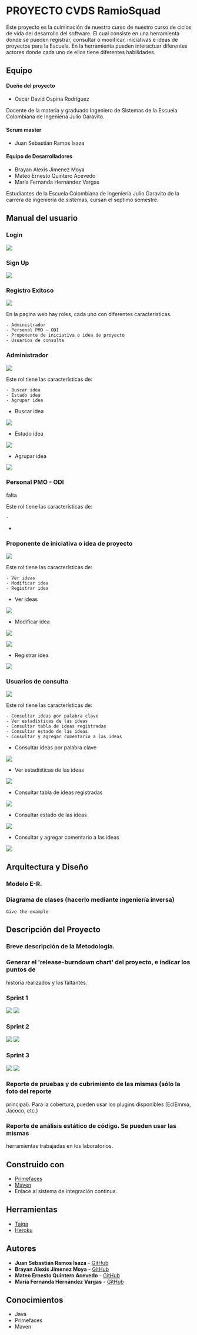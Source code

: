 # PROYECTO CVDS RamioSquad

Este proyecto es la culminación de nuestro curso de nuestro curso de ciclos de vida del desarrollo del software. El cual consiste en una herramienta donde se pueden registrar, consultar o modificar, iniciativas e ideas de proyectos para la Escuela. En la herramienta pueden interactuar diferentes actores donde cada uno de ellos tiene diferentes habilidades. 


## Equipo

#### Dueño del proyecto
* Oscar David Ospina Rodríguez

Docente de la materia y graduado Ingeniero de Sistemas de la Escuela Colombiana de Ingeniería Julio Garavito.

#### Scrum master
* Juan Sebastián Ramos Isaza

#### Equipo de Desarrolladores
* Brayan Alexis Jimenez Moya
* Mateo Ernesto Quintero Acevedo
* María Fernanda Hernández Vargas

Estudiantes de la Escuela Colombiana de Ingeniería Julio Garavito de la carrera de ingeniería de sistemas, cursan el septimo semestre.

## Manual del usuario

### Login
![](img/LOGIN/Login.png)

### Sign Up
![](img/LOGIN/sign.png)

### Registro Exitoso
![](img/LOGIN/in.png)


En la pagina web hay roles, cada uno con diferentes caracteristicas.

```
- Administrador
- Personal PMO - ODI
- Proponente de iniciativa o idea de proyecto
- Usuarios de consulta
```

### Administrador 

![](img/ADMIN/welcome.png)

Este rol tiene las características de:

```
- Buscar idea
- Estado idea
- Agrupar idea
```
* Buscar idea

![](img/ADMIN/buscar.png)

* Estado idea

![](img/ADMIN/estado.png)

* Agrupar idea

![](img/ADMIN/join.png)

### Personal PMO - ODI
falta

Este rol tiene las características de:

```
-
```
* 

### Proponente de iniciativa o idea de proyecto

![](img/PROPONENTE/welcome.png)

Este rol tiene las características de:

```
- Ver ideas
- Modificar idea
- Registrar idea
```

* Ver ideas

![](img/PROPONENTE/ideas.png)

* Modificar idea

![](img/PROPONENTE/mod1.png)

![](img/PROPONENTE/mod.png)

* Registrar idea

![](img/PROPONENTE/regi.png)

### Usuarios de consulta

![](img/USUARIO/welcome.png)

Este rol tiene las características de:

```
- Consultar ideas por palabra clave
- Ver estadísticas de las ideas
- Consultar tabla de ideas registradas
- Consultar estado de las ideas
- Consultar y agregar comentario a las ideas
```

* Consultar ideas por palabra clave

![](img/USUARIO/consul.png)

* Ver estadísticas de las ideas

![](img/USUARIO/chart.png)

* Consultar tabla de ideas registradas

![](img/USUARIO/ideas.png)

* Consultar estado de las ideas

![](img/USUARIO/status.png)

* Consultar y agregar comentario a las ideas

![](img/USUARIO/view.png)

## Arquitectura y Diseño

### Modelo E-R.
### Diagrama de clases (hacerlo mediante ingeniería inversa)

```
Give the example
```

## Descripción del Proyecto

### Breve descripción de la Metodología.
### Generar el 'release-burndown chart' del proyecto, e indicar los puntos de
historia realizados y los faltantes.

### Sprint 1

![](img/SPRINT/1.png)
![](img/SPRINT/S1.png)

### Sprint 2

![](img/SPRINT/2.png)
![](img/SPRINT/S2.png)

### Sprint 3

![](img/SPRINT/3.png)
![](img/SPRINT/S3.png)

### Reporte de pruebas y de cubrimiento de las mismas (sólo la foto del reporte
principal). Para la cobertura, pueden usar los plugins disponibles (EclEmma,
Jacoco, etc.)
### Reporte de análisis estático de código. Se pueden usar las mismas
herramientas trabajadas en los laboratorios.


## Construido con

* [Primefaces](https://www.primefaces.org/)
* [Maven](https://mvnrepository.com/)
* Enlace al sistema de integración continua.


## Herramientas

* [Taiga](https://tree.taiga.io/project/jsr25-plataforma-banco-de-iniciativas-de-proyectos/backlog) 
* [Heroku](https://proyecto-cvds-2020-1.herokuapp.com/) 


## Autores

* **Juan Sebastián Ramos Isaza** - [GitHub](https://github.com/jsr25)
* **Brayan Alexis Jimenez Moya** - [GitHub](https://github.com/BJM19)
* **Mateo Ernesto Quintero Acevedo** - [GitHub](https://github.com/mateo9931)
* **María Fernanda Hernández Vargas** - [GitHub](https://github.com/mariahv9)


## Conocimientos

* Java
* Primefaces
* Maven
